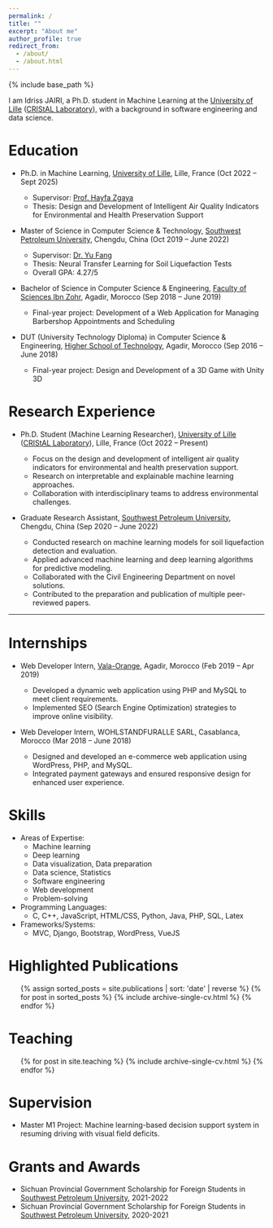 ```yaml
---
permalink: /
title: ""
excerpt: "About me"
author_profile: true
redirect_from: 
  - /about/
  - /about.html
---
```


{% include base_path %}


I am Idriss JAIRI, a Ph.D. student in Machine Learning at the <a href = "https://www.univ-lille.fr/">University of Lille</a> (<a href = "https://www.cristal.univ-lille.fr/">CRIStAL Laboratory</a>), with a background in software engineering and data science.


Education
======

* Ph.D. in Machine Learning, <a href="https://www.univ-lille.fr/">University of Lille</a>, Lille, France (Oct 2022 – Sept 2025)
  * Supervisor: <a href="https://www.researchgate.net/profile/Hayfa-Zgaya">Prof. Hayfa Zgaya</a>
  * Thesis: Design and Development of Intelligent Air Quality Indicators for Environmental and Health Preservation Support

* Master of Science in Computer Science & Technology, <a href="https://www.swpu.edu.cn/">Southwest Petroleum University</a>, Chengdu, China (Oct 2019 – June 2022)
  * Supervisor: <a href="https://www.researchgate.net/profile/Yu-Fang-36">Dr. Yu Fang</a>
  * Thesis: Neural Transfer Learning for Soil Liquefaction Tests
  * Overall GPA: 4.27/5

* Bachelor of Science in Computer Science & Engineering, <a href="https://www.uiz.ac.ma/faculte-des-sciences-agadir">Faculty of Sciences Ibn Zohr</a>, Agadir, Morocco (Sep 2018 – June 2019)
  * Final-year project: Development of a Web Application for Managing Barbershop Appointments and Scheduling

* DUT (University Technology Diploma) in Computer Science & Engineering, <a href="https://www.esta.ac.ma/">Higher School of Technology</a>, Agadir, Morocco (Sep 2016 – June 2018)
  * Final-year project: Design and Development of a 3D Game with Unity 3D

Research Experience
======

* Ph.D. Student (Machine Learning Researcher), <a href="https://www.univ-lille.fr/">University of Lille</a> (<a href="https://www.cristal.univ-lille.fr/">CRIStAL Laboratory</a>), Lille, France (Oct 2022 – Present)
  * Focus on the design and development of intelligent air quality indicators for environmental and health preservation support.
  * Research on interpretable and explainable machine learning approaches.
  * Collaboration with interdisciplinary teams to address environmental challenges.

* Graduate Research Assistant, <a href="https://www.swpu.edu.cn/">Southwest Petroleum University</a>, Chengdu, China (Sep 2020 – June 2022)
  * Conducted research on machine learning models for soil liquefaction detection and evaluation.
  * Applied advanced machine learning and deep learning algorithms for predictive modeling.
  * Collaborated with the Civil Engineering Department on novel solutions.
  * Contributed to the preparation and publication of multiple peer-reviewed papers.

---

Internships
======

* Web Developer Intern, <a href="https://www.vala.ma/">Vala-Orange</a>, Agadir, Morocco (Feb 2019 – Apr 2019)
  * Developed a dynamic web application using PHP and MySQL to meet client requirements.
  * Implemented SEO (Search Engine Optimization) strategies to improve online visibility.

* Web Developer Intern, WOHLSTANDFURALLE SARL, Casablanca, Morocco (Mar 2018 – June 2018)
  * Designed and developed an e-commerce web application using WordPress, PHP, and MySQL.
  * Integrated payment gateways and ensured responsive design for enhanced user experience.
  
Skills
======

* Areas of Expertise: 
    * Machine learning
    * Deep learning
    * Data visualization, Data preparation
    * Data science, Statistics
    * Software engineering
    * Web development
    * Problem-solving
* Programming Languages: 
    * C, C++, JavaScript, HTML/CSS, Python, Java, PHP, SQL, Latex
* Frameworks/Systems: 
    * MVC, Django, Bootstrap, WordPress, VueJS

Highlighted Publications
======
  <ul>
    {% assign sorted_posts = site.publications | sort: 'date' | reverse %}
    {% for post in sorted_posts %}
      {% include archive-single-cv.html %}
    {% endfor %}
  </ul>

Teaching
======
  <ul>
    {% for post in site.teaching %}
      {% include archive-single-cv.html %}
    {% endfor %}
  </ul>

Supervision
======
* Master M1 Project: Machine learning-based decision support system in resuming driving with visual field deficits.


Grants and Awards
======
* Sichuan Provincial Government Scholarship for Foreign Students in <a href = "https://www.swpu.edu.cn/">Southwest Petroleum University</a>, 2021-2022
* Sichuan Provincial Government Scholarship for Foreign Students in <a href = "https://www.swpu.edu.cn/">Southwest Petroleum University</a>, 2020-2021